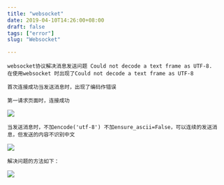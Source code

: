 ```yaml
---
title: "websocket"
date: 2019-04-10T14:26:00+08:00
draft: false
tags: ["error"]
slug: "Websocket"

---
```


```
websocket协议解决消息发送问题 Could not decode a text frame as UTF-8.
在使用websocket 时出现了Could not decode a text frame as UTF-8

首次连接成功当发送消息时，出现了编码作错误

第一请求页面时，连接成功
```
![](http://localhost:1313/img/2.png)
 


```
当发送消息时，不加encode('utf-8') 不加ensure_ascii=False，可以连续的发送消息，但发送的内容不识别中文
```
![](http://localhost:1313/img/3.png)
 ```
 解决问题的方法如下：
```
![](http://localhost:1313/img/1.png)
